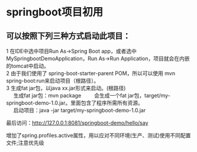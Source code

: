 # springboot项目初用


## 可以按照下列三种方式启动此项目：  
>
1 在IDE中选中项目Run As->Spring Boot app，或者选中MySpringbootDemoApplication，Run As->Run Application，项目就会在内嵌的tomcat中启动。  
2 由于我们使用了 spring-boot-starter-parent POM，所以可以使用 mvn spring-boot:run来启动项目（根路径）。  
3 生成fat jar包，以java xx.jar形式来启动。(根路径)  
&nbsp;&nbsp;&nbsp;&nbsp;&nbsp;生成fat jar包：mvn package
&nbsp;&nbsp;&nbsp;&nbsp;&nbsp;&nbsp;&nbsp;&nbsp;会生成一个fat jar包，target/my-springboot-demo-1.0.jar。里面包含了程序所需所有资源。  
&nbsp;&nbsp;&nbsp;&nbsp;&nbsp;启动项目：java -jar target/my-springboot-demo-1.0.jar  

	
最后访问：http://127.0.0.1:8081/springboot-demo/hello/say

增加了spring.profiles.active属性，用以应对不同环境(生产、测试)使用不同配置文件;注意优先级